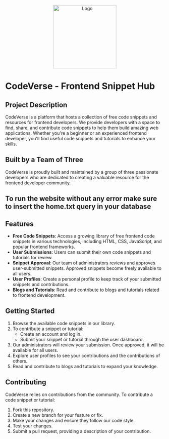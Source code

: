 <p align="center">
  <img src="https://raw.githubusercontent.com/daniseifeddine/Ds-Validator-Toolkit/main/media/logo.png" alt="Logo" width="200">
</p>

# CodeVerse - Frontend Snippet Hub

## Project Description
CodeVerse is a platform that hosts a collection of free code snippets and resources for frontend developers. We provide developers with a space to find, share, and contribute code snippets to help them build amazing web applications. Whether you're a beginner or an experienced frontend developer, you'll find useful code snippets and tutorials to enhance your skills.

## Built by a Team of Three
CodeVerse is proudly built and maintained by a group of three passionate developers who are dedicated to creating a valuable resource for the frontend developer community.


## To run the website without any error make sure to insert the home.txt query in your database

## Features
- **Free Code Snippets**: Access a growing library of free frontend code snippets in various technologies, including HTML, CSS, JavaScript, and popular frontend frameworks.
- **User Submissions**: Users can submit their own code snippets and tutorials for review.
- **Snippet Approval**: Our team of administrators reviews and approves user-submitted snippets. Approved snippets become freely available to all users.
- **User Profiles**: Create a personal profile to keep track of your submitted snippets and contributions.
- **Blogs and Tutorials**: Read and contribute to blogs and tutorials related to frontend development.

## Getting Started
1. Browse the available code snippets in our library.
2. To contribute a snippet or tutorial:
   - Create an account and log in.
   - Submit your snippet or tutorial through the user dashboard.
3. Our administrators will review your submission. Once approved, it will be available for all users.
4. Explore user profiles to see your contributions and the contributions of others.
5. Read and contribute to blogs and tutorials to expand your knowledge.

## Contributing
CodeVerse relies on contributions from the community. To contribute a code snippet or tutorial:
1. Fork this repository.
2. Create a new branch for your feature or fix.
3. Make your changes and ensure they follow our code style.
4. Test your changes.
5. Submit a pull request, providing a description of your contribution.


